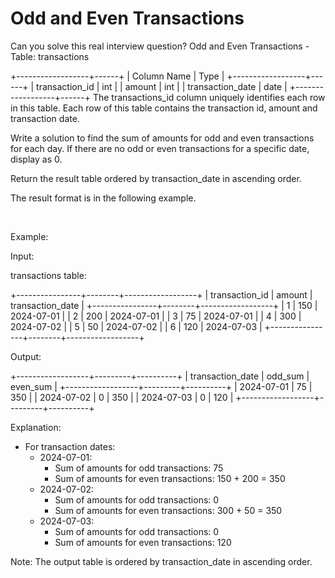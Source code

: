 # Odd and Even Transactions

Can you solve this real interview question? Odd and Even Transactions - Table: transactions


+------------------+------+
| Column Name      | Type | 
+------------------+------+
| transaction_id   | int  |
| amount           | int  |
| transaction_date | date |
+------------------+------+
The transactions_id column uniquely identifies each row in this table.
Each row of this table contains the transaction id, amount and transaction date.


Write a solution to find the sum of amounts for odd and even transactions for each day. If there are no odd or even transactions for a specific date, display as 0.

Return the result table ordered by transaction_date in ascending order.

The result format is in the following example.

 

Example:

Input:

transactions table:


+----------------+--------+------------------+
| transaction_id | amount | transaction_date |
+----------------+--------+------------------+
| 1              | 150    | 2024-07-01       |
| 2              | 200    | 2024-07-01       |
| 3              | 75     | 2024-07-01       |
| 4              | 300    | 2024-07-02       |
| 5              | 50     | 2024-07-02       |
| 6              | 120    | 2024-07-03       |
+----------------+--------+------------------+
  

Output:


+------------------+---------+----------+
| transaction_date | odd_sum | even_sum |
+------------------+---------+----------+
| 2024-07-01       | 75      | 350      |
| 2024-07-02       | 0       | 350      |
| 2024-07-03       | 0       | 120      |
+------------------+---------+----------+
  

Explanation:

 * For transaction dates:
   * 2024-07-01:
     * Sum of amounts for odd transactions: 75
     * Sum of amounts for even transactions: 150 + 200 = 350
   * 2024-07-02:
     * Sum of amounts for odd transactions: 0
     * Sum of amounts for even transactions: 300 + 50 = 350
   * 2024-07-03:
     * Sum of amounts for odd transactions: 0
     * Sum of amounts for even transactions: 120

Note: The output table is ordered by transaction_date in ascending order.